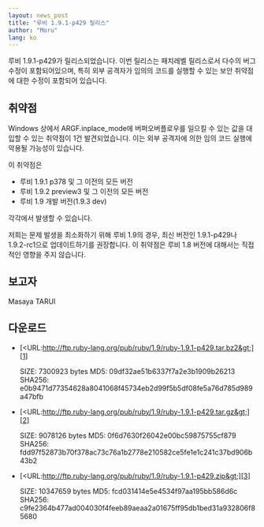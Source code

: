 ```yaml
---
layout: news_post
title: "루비 1.9.1-p429 릴리스"
author: "Moru"
lang: ko
---
```


루비 1.9.1-p429가 릴리스되었습니다. 이번 릴리스는 패치레벨 릴리스로서 다수의 버그 수정이 포함되어있으며, 특히 외부
공격자가 임의의 코드를 실행할 수 있는 보안 취약점에 대한 수정이 포함되어 있습니다.

## 취약점

Windows 상에서 ARGF.inplace\_mode에 버퍼오버플로우를 일으킬 수 있는 값을 대입할 수 있는 취약점이 1건
발견되었습니다. 이는 외부 공격자에 의한 임의 코드 실행에 악용될 가능성이 있습니다.

이 취약점은

* 루비 1.9.1 p378 및 그 이전의 모든 버전
* 루비 1.9.2 preview3 및 그 이전의 모든 버전
* 루비 1.9 개발 버전(1.9.3 dev)

각각에서 발생할 수 있습니다.

저희는 문제 발생을 최소화하기 위해 루비 1.9의 경우, 최신 버전인 1.9.1-p429나 1.9.2-rc1으로
업데이트하기를 권장합니다. 이 취약점은 루비 1.8 버전에 대해서는 직접적인 영향을 주지 않습니다.

## 보고자

Masaya TARUI

## 다운로드

* [&lt;URL:http://ftp.ruby-lang.org/pub/ruby/1.9/ruby-1.9.1-p429.tar.bz2&gt;][1]

  SIZE: 7300923 bytes MD5: 09df32ae51b6337f7a2e3b1909b26213 SHA256:
  e0b9471d77354628a8041068f45734eb2d99f5b5df08fe5a76d785d989a47bfb

* [&lt;URL:http://ftp.ruby-lang.org/pub/ruby/1.9/ruby-1.9.1-p429.tar.gz&gt;][2]

  SIZE: 9078126 bytes MD5: 0f6d7630f26042e00bc59875755cf879 SHA256:
  fdd97f52873b70f378ac73c76a1b2778e210582ce5fe1e1c241c37bd906b43b2

* [&lt;URL:http://ftp.ruby-lang.org/pub/ruby/1.9/ruby-1.9.1-p429.zip&gt;][3]

  SIZE: 10347659 bytes MD5: fcd031414e5e4534f97aa195bb586d6c SHA256:
  c9fe2364b477ad004030f4feeb89aeaa2a01675ff95db1bed31a932806f85680



[1]: http://ftp.ruby-lang.org/pub/ruby/1.9/ruby-1.9.1-p429.tar.bz2
[2]: http://ftp.ruby-lang.org/pub/ruby/1.9/ruby-1.9.1-p429.tar.gz
[3]: http://ftp.ruby-lang.org/pub/ruby/1.9/ruby-1.9.1-p429.zip
